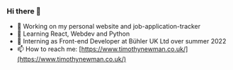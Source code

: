 ### Hi there 👋

- 🔭 Working on my personal website and job-application-tracker
- 🌱 Learning React, Webdev and Python
- 👯 Interning as Front-end Developer at Bühler UK Ltd over summer 2022
- 📫 How to reach me: [https://www.timothynewman.co.uk/](https://www.timothynewman.co.uk/)

<!--
**TimothyJNewman/TimothyJNewman** is a ✨ _special_ ✨ repository because its `README.md` (this file) appears on your GitHub profile.

Here are some ideas to get you started:

- 🔭 I’m currently working on ...
- 🌱 I’m currently learning ...
- 👯 I’m looking to collaborate on ...
- 🤔 I’m looking for help with ...
- 💬 Ask me about ...
- 📫 How to reach me: ...
- 😄 Pronouns: ...
- ⚡ Fun fact: ...
-->
